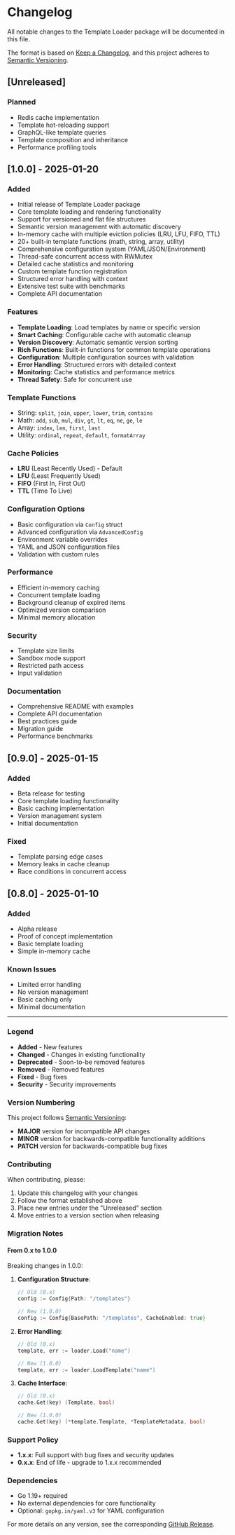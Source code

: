 # Changelog

All notable changes to the Template Loader package will be documented in this file.

The format is based on [Keep a Changelog](https://keepachangelog.com/en/1.0.0/),
and this project adheres to [Semantic Versioning](https://semver.org/spec/v2.0.0.html).

## [Unreleased]

### Planned
- Redis cache implementation
- Template hot-reloading support
- GraphQL-like template queries
- Template composition and inheritance
- Performance profiling tools

## [1.0.0] - 2025-01-20

### Added
- Initial release of Template Loader package
- Core template loading and rendering functionality
- Support for versioned and flat file structures
- Semantic version management with automatic discovery
- In-memory cache with multiple eviction policies (LRU, LFU, FIFO, TTL)
- 20+ built-in template functions (math, string, array, utility)
- Comprehensive configuration system (YAML/JSON/Environment)
- Thread-safe concurrent access with RWMutex
- Detailed cache statistics and monitoring
- Custom template function registration
- Structured error handling with context
- Extensive test suite with benchmarks
- Complete API documentation

### Features
- **Template Loading**: Load templates by name or specific version
- **Smart Caching**: Configurable cache with automatic cleanup
- **Version Discovery**: Automatic semantic version sorting
- **Rich Functions**: Built-in functions for common template operations
- **Configuration**: Multiple configuration sources with validation
- **Error Handling**: Structured errors with detailed context
- **Monitoring**: Cache statistics and performance metrics
- **Thread Safety**: Safe for concurrent use

### Template Functions
- String: `split`, `join`, `upper`, `lower`, `trim`, `contains`
- Math: `add`, `sub`, `mul`, `div`, `gt`, `lt`, `eq`, `ne`, `ge`, `le`
- Array: `index`, `len`, `first`, `last`
- Utility: `ordinal`, `repeat`, `default`, `formatArray`

### Cache Policies
- **LRU** (Least Recently Used) - Default
- **LFU** (Least Frequently Used)
- **FIFO** (First In, First Out)
- **TTL** (Time To Live)

### Configuration Options
- Basic configuration via `Config` struct
- Advanced configuration via `AdvancedConfig`
- Environment variable overrides
- YAML and JSON configuration files
- Validation with custom rules

### Performance
- Efficient in-memory caching
- Concurrent template loading
- Background cleanup of expired items
- Optimized version comparison
- Minimal memory allocation

### Security
- Template size limits
- Sandbox mode support
- Restricted path access
- Input validation

### Documentation
- Comprehensive README with examples
- Complete API documentation
- Best practices guide
- Migration guide
- Performance benchmarks

## [0.9.0] - 2025-01-15

### Added
- Beta release for testing
- Core template loading functionality
- Basic caching implementation
- Version management system
- Initial documentation

### Fixed
- Template parsing edge cases
- Memory leaks in cache cleanup
- Race conditions in concurrent access

## [0.8.0] - 2025-01-10

### Added
- Alpha release
- Proof of concept implementation
- Basic template loading
- Simple in-memory cache

### Known Issues
- Limited error handling
- No version management
- Basic caching only
- Minimal documentation

---

### Legend

- **Added** - New features
- **Changed** - Changes in existing functionality
- **Deprecated** - Soon-to-be removed features
- **Removed** - Removed features
- **Fixed** - Bug fixes
- **Security** - Security improvements

### Version Numbering

This project follows [Semantic Versioning](https://semver.org/):

- **MAJOR** version for incompatible API changes
- **MINOR** version for backwards-compatible functionality additions
- **PATCH** version for backwards-compatible bug fixes

### Contributing

When contributing, please:

1. Update this changelog with your changes
2. Follow the format established above
3. Place new entries under the "Unreleased" section
4. Move entries to a version section when releasing

### Migration Notes

#### From 0.x to 1.0.0

Breaking changes in 1.0.0:

1. **Configuration Structure**: 
   ```go
   // Old (0.x)
   config := Config{Path: "/templates"}
   
   // New (1.0.0)
   config := Config{BasePath: "/templates", CacheEnabled: true}
   ```

2. **Error Handling**:
   ```go
   // Old (0.x)
   template, err := loader.Load("name")
   
   // New (1.0.0)
   template, err := loader.LoadTemplate("name")
   ```

3. **Cache Interface**:
   ```go
   // Old (0.x)
   cache.Get(key) (Template, bool)
   
   // New (1.0.0)
   cache.Get(key) (*template.Template, *TemplateMetadata, bool)
   ```

### Support Policy

- **1.x.x**: Full support with bug fixes and security updates
- **0.x.x**: End of life - upgrade to 1.x.x recommended

### Dependencies

- Go 1.19+ required
- No external dependencies for core functionality
- Optional: `gopkg.in/yaml.v3` for YAML configuration

For more details on any version, see the corresponding [GitHub Release](https://github.com/kootoro/template-loader/releases).